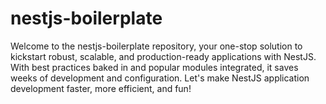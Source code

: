 # nestjs-boilerplate
Welcome to the nestjs-boilerplate repository, your one-stop solution to kickstart robust, scalable, and production-ready applications with NestJS. With best practices baked in and popular modules integrated, it saves weeks of development and configuration. Let's make NestJS application development faster, more efficient, and fun!
